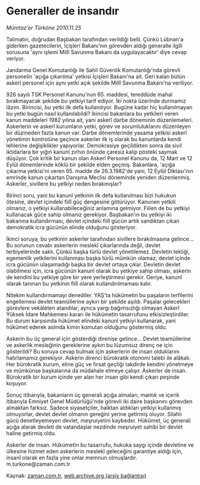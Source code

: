 # Generaller de insandır

*Mümtaz'er Türköne 2010.11.25*

<td class="news-spot">
<p>Talimatın, doğrudan Başbakan tarafından verildiği belli. Çünkü Lübnan'a giderken gazetecilerin, İçişleri Bakanı'nın görevden aldığı generalle ilgili sorusuna 'aynı işlemi Millî Savunma Bakanı da uygulayacaktır' diye cevap veriyor.</p>
<p><p>Jandarma Genel Komutanlığı ile Sahil Güvenlik Komutanlığı'nda görevli personelin 'açığa çıkarılma' yetkisi İçişleri Bakanı'na ait. Geri kalan bütün askerî personel için aynı yetki açık şekilde Millî Savunma Bakanı'na veriliyor.
<p>926 sayılı TSK Personel Kanunu'nun 65. maddesi, tereddüde mahal bırakmayacak şekilde bu yetkiyi tarif ediyor. İki nokta üzerinde durmamız lâzım. Birincisi, bu yetki ilk defa kullanılıyor. Bugüne kadar hiç kullanılmayan bu yetki bugün nasıl kullanılabildi? İkincisi bakanlara bu yetkileri veren kanun maddeleri 1982 yılına ait, yani askerî darbe döneminin düzenlemeleri. Askerlerin ve askerî kurumların yetki, görev ve sorumluluklarını düzenleyen bir düzineden fazla kanun var. Darbe dönemlerinde yasama yetkisi askerî yönetimin kontrolüne geçince askerler ilk iş olarak bu kanunlarda kendi lehlerine değişiklikler yapıyorlar. Demokrasiye geçildikten sonra da sivil iktidarlara bir yığın kanunî zırhın önünde çaresiz kalıp pösteki saymak düşüyor. Çok kritik bir kanun olan Askerî Personel Kanunu da, 12 Mart ve 12 Eylül dönemlerinde köklü bir şekilde elden geçmiş. Bakanlara, 'açığa çıkarma yetkisi'ni veren 65. madde de 26.3.1982'de yani, 12 Eylül Diktası'nın emrinde kanun çıkartan Danışma Meclisi döneminde yeniden düzenlenmiş. Askerler, sivillere bu yetkiyi neden bırakmışlar?
<p>Birinci soru, yani bu kanunî yetkinin ilk defa kullanılması bizi hukukun ötesine, devlet içindeki fiilî güç dengesine götürüyor. Kanunen yetkili olmanız, o yetkiyi kullanabileceğiniz anlamına gelmiyor. Fiilen de bu yetkiyi kullanacak güce sahip olmanız gerekiyor. Başbakan'ın bu yetkiyi iki bakanına kullandırması, devlet içindeki fiilî gücün artık sandıktan çıkan demokratik icra gücünün elinde olduğunu gösteriyor.
<p>İkinci soruya, bu yetkinin askerler tarafından sivillere bırakılmasına gelince... Bu sorunun cevabı askerlerin meslekî çıkarlarında değil, devlet terbiyelerinde saklı. Çünkü başka türlü devlet yönetilemez. Devletin tekliği, egemenlik yetkilerini kullanması başka türlü mümkün olamaz; devlet içinde icra gücünün ulaşamadığı başka bir devlet ortaya çıkar. Devletin devlet olabilmesi için, icra gücünün kanunî olarak bu yetkiye sahip olması, askerin de kendini bu yetkiye göre bir yere yerleştirmesi gerekir. Geriye, kanunî olarak tanınan bu yetkinin fiilî olarak kullandırılmaması kalır.
<p>Nitekim kullandırmamayı denediler. YAŞ'ta hükümetin bu paşaların terfilerini engellemesi devlet teamüllerine aykırı bir şekilde aşıldı. Paşalar gelecekleri görevlere vekâleten atandılar, ayrıca yargı bağımsızlığı olmayan Askerî Yüksek İdare Mahkemesi kararı ile hükümetin tasarrufunu etkisizleştirdiler. Bu durum karşısında hükümet elindeki kanunî yetkiyi kullanarak, yani hükümet ederek aslında kimin komutan olduğunu göstermiş oldu.
<p>Askerin bu üç general için gösterdiği direnişe gelince... Devlet teamüllerine ve askerlik mesleğinin gereklerine aykırı bu lüzumsuz direnç ne için gösterildi? Bu soruya cevap bulmak için askerlerin de insan olduklarını hatırlamamız gerekiyor. Askerin direnci bürokratik otonomi talebi ile alâkalı. Her bürokratik kurum, eline güç ve fırsat geçtiği takdirde kendini yönetmeye ve mümkünse başkalarına da müdahale etmeye çalışır. Askerler de insan. Bürokratik bir kurum içinde yer alan her insan gibi kendi çıkarı peşinde koşuyor.
<p>Sonuç itibarıyla, bakanların üç generali açığa almaları, mantık ve içerik itibarıyla Emniyet Genel Müdürlüğü'nde görevli iki daire başkanını görevden almaktan farksız. Sadece siyasetçiler, halktan aldıkları yetkiyi kullanmış olmuyorlar, devlet devlet olmanın gereğini yerine getirmiş oluyor. Silahlı gücü denetleyemeyen devlet, meşruiyetini kaybeder. Hükümet, üç generali açığa alarak devleti de vatandaşlar nezdinde meşruiyet sahibi bir devlet haline getirmiş oldu.
<p>Askerler de insan. Hükümetin bu tasarrufu, hukuka saygı içinde devletine ve ülkesine hizmet eden askerlerin meslekî geleceğini garantiye aldığı için, insanî olarak en fazla yine onlar memnun olmuşlardır. m.turkone@zaman.com.tr</p>
<a href="http://web.archive.org/web/20101130155546/mailto:m.turkone@zaman.com.tr">
</a></p></p></p></p></p></p></p></p></td>

Kaynak: [zaman.com.tr](http://zaman.com.tr/yazar.do?yazino=1056577), [web.archive.org (arşiv bağlantısı)](http://web.archive.org/web/20101130155546/http://zaman.com.tr/yazar.do?yazino=1056577)
